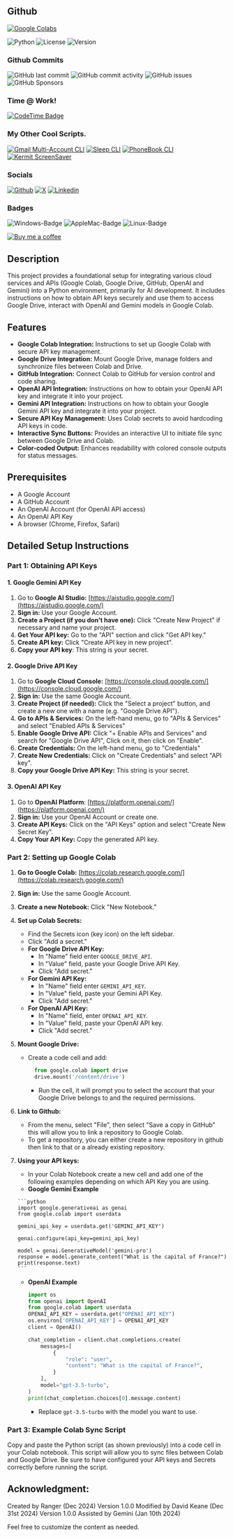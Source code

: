 ## Github

[![Google Colabs](https://img.shields.io/badge/Google-Colabs%20-green?logo=google&logoColor=white&labelColor=EA4335)](https://github.com/davidtkeane/PhoneBook-CLI)

![Python](https://img.shields.io/badge/Python-3.7%2B-blue) ![License](https://img.shields.io/badge/License-MIT-green) 
![Version](https://img.shields.io/badge/Version-2.0-orange)

### Github Commits

![GitHub last commit](https://img.shields.io/github/last-commit/davidtkeane/PhoneBook-CLI?style=flat-square)
![GitHub commit activity](https://img.shields.io/github/commit-activity/w/davidtkeane/PhoneBook-CLI?authorFilter=davidtkeane)
![GitHub issues](https://img.shields.io/github/issues-raw/davidtkeane/PhoneBook-CLI?style=flat-square)
![GitHub Sponsors](https://img.shields.io/github/sponsors/davidtkeane)

### Time @ Work!

[![CodeTime Badge](https://img.shields.io/endpoint?style=social&color=222&url=https%3A%2F%2Fapi.codetime.dev%2Fshield%3Fid%3D26388%26project%3D%26in=0)](https://codetime.dev)

### My Other Cool Scripts.

[![Gmail Multi-Account CLI](https://img.shields.io/badge/Gmail-Multi--Account%20CLI-green?logo=gmail&logoColor=white&labelColor=EA4335)](https://github.com/davidtkeane/gmail-multi-cli)
[![Sleep CLI](https://img.shields.io/badge/Sleep-CLI-blue)](https://github.com/davidtkeane/Sleep-CLI)
[![PhoneBook CLI](https://img.shields.io/badge/PhoneBook-CLI-blue)](https://github.com/davidtkeane/PhoneBook-CLI)
[![Kermit ScreenSaver](https://img.shields.io/badge/kermit-screensaver-blue)](https://github.com/davidtkeane/kermit)

### Socials

[![Github](https://img.shields.io/badge/github-%2324292e.svg?&style=for-the-badge&logo=github&logoColor=white)](https://github.com/davidtkeane)
[![X](https://img.shields.io/badge/twitter-%2300acee.svg?&style=for-the-badge&logo=twitter&logoColor=white)](https://twitter.com/davidtkeane)
[![Linkedin](https://img.shields.io/badge/linkedin-%231E77B5.svg?&style=for-the-badge&logo=linkedin&logoColor=white)](https://linkedin.com/)

### Badges

![Windows-Badge](https://img.shields.io/badge/Microsoft-Windows%2011-0078D6?logo=windows&logoColor=0078D6&labelColor=white)
![AppleMac-Badge](https://img.shields.io/badge/Apple-macOS-000000?logo=apple&logoColor=white&labelColor=black)
![Linux-Badge](https://img.shields.io/badge/Linux-FCC624?logo=linux&logoColor=black&labelColor=white)


[![Buy me a coffee](https://img.buymeacoffee.com/button-api/?text=Buy%20me%20a%20coffee&emoji=&slug=davidtkeane&button_colour=FFDD00&font_colour=000000&font_family=Cookie&outline_colour=000000&coffee_colour=ffffff)](https://buymeacoffee.com/davidtkeane)


## Description

This project provides a foundational setup for integrating various cloud services and APIs (Google Colab, Google Drive, GitHub, OpenAI and Gemini) into a Python environment, primarily for AI development. It includes instructions on how to obtain API keys securely and use them to access Google Drive, interact with OpenAI and Gemini models in Google Colab.

## Features

*   **Google Colab Integration:** Instructions to set up Google Colab with secure API key management.
*   **Google Drive Integration:** Mount Google Drive, manage folders and synchronize files between Colab and Drive.
*   **GitHub Integration:** Connect Colab to GitHub for version control and code sharing.
*   **OpenAI API Integration:** Instructions on how to obtain your OpenAI API key and integrate it into your project.
*   **Gemini API Integration:** Instructions on how to obtain your Google Gemini API key and integrate it into your project.
*   **Secure API Key Management:** Uses Colab secrets to avoid hardcoding API keys in code.
*   **Interactive Sync Buttons:** Provides an interactive UI to initiate file sync between Google Drive and Colab.
*   **Color-coded Output:** Enhances readability with colored console outputs for status messages.

## Prerequisites

*   A Google Account
*   A GitHub Account
*   An OpenAI Account (for OpenAI API access)
*   An OpenAI API Key
*   A browser (Chrome, Firefox, Safari)

## Detailed Setup Instructions

### Part 1: Obtaining API Keys

#### 1.  Google Gemini API Key
   1.  Go to **Google AI Studio:**  [https://aistudio.google.com/](https://aistudio.google.com/)
   2.  **Sign in:** Use your Google Account.
   3.  **Create a Project (if you don't have one):**  Click "Create New Project" if necessary and name your project.
   4.  **Get Your API key:** Go to the "API" section and click "Get API key."
   5.  **Create API key:** Click "Create API key in new project".
   6. **Copy your API key**: This string is your secret.

#### 2. Google Drive API Key

   1.  Go to **Google Cloud Console:** [https://console.cloud.google.com/](https://console.cloud.google.com/)
   2.  **Sign in:** Use the same Google Account.
   3.  **Create Project (if needed):** Click the "Select a project" button, and create a new one with a name (e.g. "Google Drive API").
   4. **Go to APIs & Services:** On the left-hand menu, go to "APIs & Services" and select "Enabled APIs & Services"
   5. **Enable Google Drive API:** Click "+ Enable APIs and Services" and search for "Google Drive API", Click on it, then click on "Enable".
   6.  **Create Credentials:** On the left-hand menu, go to "Credentials"
   7.  **Create New Credentials:** Click on "Create Credentials" and select "API key".
   8. **Copy your Google Drive API Key:** This string is your secret.

#### 3. OpenAI API Key
   1.  Go to **OpenAI Platform**: [https://platform.openai.com/](https://platform.openai.com/)
   2. **Sign in:** Use your OpenAI Account or create one.
   3.  **Create API Keys:** Click on the "API Keys" option and select "Create New Secret Key".
   4.  **Copy Your API Key:** Copy the generated API key.

### Part 2: Setting up Google Colab

1.  **Go to Google Colab:** [https://colab.research.google.com/](https://colab.research.google.com/)
2.  **Sign in:** Use the same Google Account.
3.  **Create a new Notebook:** Click "New Notebook."
4.  **Set up Colab Secrets:**
    *   Find the Secrets icon (key icon) on the left sidebar.
    *   Click "Add a secret."
    *   **For Google Drive API Key:**
        *   In "Name" field enter `GOOGLE_DRIVE_API`.
        *   In "Value" field, paste your Google Drive API Key.
        *   Click "Add secret."
    *   **For Gemini API Key:**
        *    In "Name" field enter `GEMINI_API_KEY`.
        *    In "Value" field, paste your Gemini API Key.
        *    Click "Add secret."
    *   **For OpenAI API Key:**
         *    In "Name" field, enter `OPENAI_API_KEY`.
         *   In "Value" field, paste your OpenAI API key.
         *   Click "Add secret."

5.  **Mount Google Drive:**
    *  Create a code cell and add:
         ```python
           from google.colab import drive
           drive.mount('/content/drive')
        ```
       * Run the cell, it will prompt you to select the account that your Google Drive belongs to and the required permissions.
6. **Link to Github:**
    * From the menu, select "File", then select "Save a copy in GitHub" this will allow you to link a repository to Google Colab.
    * To get a repository, you can either create a new repository in github then link to that or a already existing repository.

7. **Using your API keys:**

   *   In your Colab Notebook create a new cell and add one of the following examples depending on which API Key you are using.
    *   **Google Gemini Example**

       ```python
       import google.generativeai as genai
       from google.colab import userdata

       gemini_api_key = userdata.get('GEMINI_API_KEY')

       genai.configure(api_key=gemini_api_key)

       model = genai.GenerativeModel('gemini-pro')
       response = model.generate_content("What is the capital of France?")
       print(response.text)
       ```

    *  **OpenAI Example**

          ```python
          import os
          from openai import OpenAI
          from google.colab import userdata
          OPENAI_API_KEY = userdata.get("OPENAI_API_KEY")
          os.environ['OPENAI_API_KEY'] = OPENAI_API_KEY
          client = OpenAI()

          chat_completion = client.chat.completions.create(
              messages=[
                  {
                      "role": "user",
                      "content": "What is the capital of France?",
                  }
              ],
              model="gpt-3.5-turbo",
          )
          print(chat_completion.choices[0].message.content)

          ```

        *  Replace `gpt-3.5-turbo` with the model you want to use.

### Part 3: Example Colab Sync Script

Copy and paste the Python script (as shown previously) into a code cell in your Colab notebook.
This script will allow you to sync files between Colab and Google Drive. Be sure to have configured your API keys and Secrets correctly before running the script.

## Acknowledgment:

Created by Ranger (Dec 2024) Version 1.0.0
Modified by David Keane (Dec 31st 2024) Version 1.0.0
Assisted by Gemini (Jan 10th 2024)

Feel free to customize the content as needed.